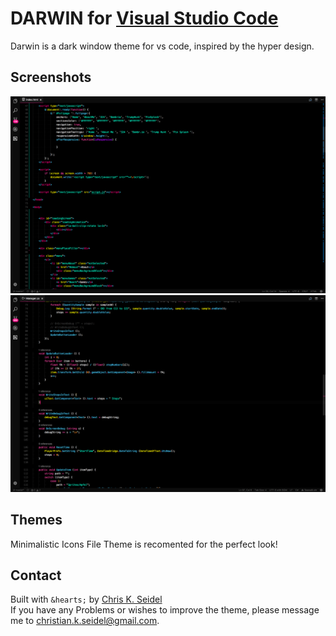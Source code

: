# DARWIN for [Visual Studio Code](http://code.visualstudio.com)

Darwin is a dark window theme for vs code, inspired by the hyper design.

## Screenshots

![ScreenShot](https://raw.githubusercontent.com/42stones/Darwin/master/img/Screenshot1.png)
![ScreenShot](https://raw.githubusercontent.com/42stones/Darwin/master/img/Screenshot2.png)

## Themes

Minimalistic Icons File Theme is recomented for the perfect look!


## Contact

Built with `&hearts;` by [Chris K. Seidel](https://twitter.com/ChrisKSeidel) <br/>
If you have any Problems or wishes to improve the theme, please message me to christian.k.seidel@gmail.com.